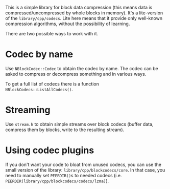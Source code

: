 This is a simple library for block data compression (this means data is compressed/uncompressed
by whole blocks in memory). It's a lite-version of the `library/cpp/codecs`. Lite here means that it
provide only well-known compression algorithms, without the possibility of learning.

There are two possible ways to work with it.

Codec by name
=============
Use `NBlockCodec::Codec` to obtain the codec by name. The codec can be asked to compress
or decompress something and in various ways.

To get a full list of codecs there is a function `NBlockCodecs::ListAllCodecs()`.

Streaming
=========
Use `stream.h` to obtain simple streams over block codecs (buffer data, compress them by blocks,
write to the resulting stream).

Using codec plugins
===================
If you don't want your code to bloat from unused codecs, you can use the small version of the
library: `library/cpp/blockcodecs/core`. In that case, you need to manually set `PEERDIR()`s to
needed codecs (i.e. `PEERDIR(library/cpp/blockcodecs/codecs/lzma)`).
